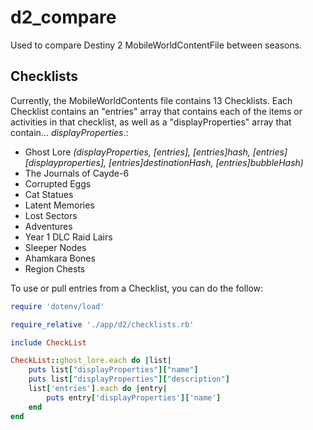 # d2_compare

Used to compare Destiny 2 MobileWorldContentFile between seasons.

## Checklists

Currently, the MobileWorldContents file contains 13 Checklists. Each Checklist contains an "entries" array that contains each of the items or activities in that checklist, as well as a "displayProperties" array that contain... _displayProperties_.:

- Ghost Lore _(displayProperties, [entries], [entries]hash, [entries][displayproperties], [entries]destinationHash, [entries]bubbleHash)_
- The Journals of Cayde-6
- Corrupted Eggs
- Cat Statues
- Latent Memories
- Lost Sectors
- Adventures
- Year 1 DLC Raid Lairs
- Sleeper Nodes
- Ahamkara Bones
- Region Chests

To use or pull entries from a Checklist, you can do the follow:

```ruby
require 'dotenv/load'

require_relative './app/d2/checklists.rb'

include CheckList

CheckList::ghost_lore.each do |list|
    puts list["displayProperties"]["name"]
    puts list["displayProperties"]["description"]
    list['entries'].each do |entry|
        puts entry['displayProperties']['name']
    end
end
```
